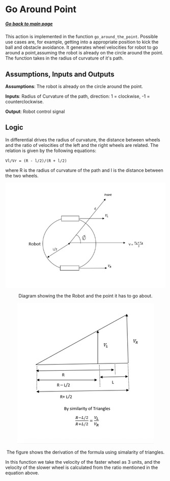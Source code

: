 # Go Around Point
##### [Go back to main page](../../Documentation.md)
This action is implemented in the function `go_around_the_point`. Possible use cases are, for example, getting into
a appropriate position to kick the ball and obstacle avoidance.
It generates wheel velocities for robot to go around a point,assuming the robot is already on 
the circle around the point. The function takes in the radius of curvature of it's path.

## Assumptions, Inputs and Outputs
__Assumptions__: The robot is already on the circle around the point.

__Inputs__: Radius of Curvature of the path, direction: 1 = clockwise, -1 = counterclockwise.

__Output__: Robot control signal

## Logic
In differential drives the radius of curvature, the distance between wheels and the ratio of velocities of the left and the
right wheels are related. The relation is given by the following equations:

`Vl/Vr = (R - l/2)/(R + l/2)`

where R is the radius of curvature of the path and l is the distance between the two wheels.

<p align="center">
  <img src="../../Images/GoingAroundOne.jpeg">
</p>
<p align="center">
Diagram showing the the Robot and the point it has to go about.
</p>
<p align="center">
  <img src="../../Images/GoAroundAPoint.png">
</p>
<p align="center">
The figure shows the derivation of the formula using simalarity of triangles.
</p>
In this function we take the velocity of the faster wheel as 3 units, and the velocity of the slower wheel is calculated
from the ratio mentioned in the equation above.

<!--- ![Go Around Point Diagram](../Figures/.png) -->
